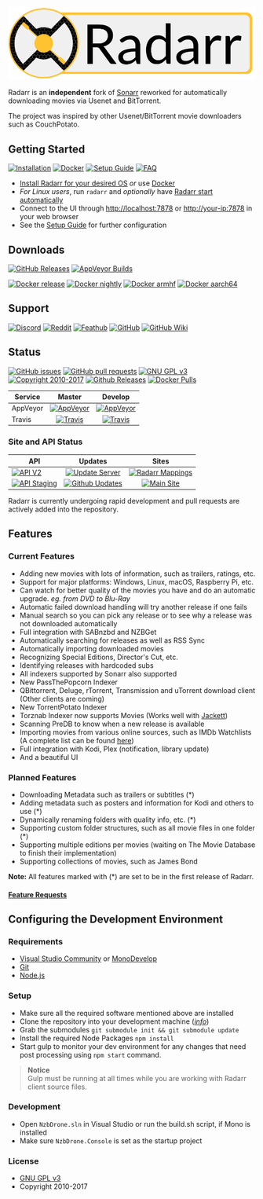 <p align="center">
<img src="/Logo/text256.png" alt="Radarr">
</p>

Radarr is an __independent__ fork of [Sonarr](https://github.com/Sonarr/Sonarr) reworked for automatically downloading movies via Usenet and BitTorrent.

The project was inspired by other Usenet/BitTorrent movie downloaders such as CouchPotato.

## Getting Started

[![Installation](https://img.shields.io/badge/wiki-installation-brightgreen.svg?maxAge=60&style=flat-square)](https://github.com/Radarr/Radarr/wiki/Installation)
[![Docker](https://img.shields.io/badge/wiki-docker-1488C6.svg?maxAge=60&style=flat-square)](https://github.com/Radarr/Radarr/wiki/Docker)
[![Setup Guide](https://img.shields.io/badge/wiki-setup_guide-orange.svg?maxAge=60&style=flat-square)](https://github.com/Radarr/Radarr/wiki/Setup-Guide)
[![FAQ](https://img.shields.io/badge/wiki-FAQ-BF55EC.svg?maxAge=60&style=flat-square)](https://github.com/Radarr/Radarr/wiki/FAQ)

* [Install Radarr for your desired OS](https://github.com/Radarr/Radarr/wiki/Installation) *or* use [Docker](https://github.com/Radarr/Radarr/wiki/Docker)
* *For Linux users*, run `radarr` and *optionally* have [Radarr start automatically](https://github.com/Radarr/Radarr/wiki/Autostart-on-Linux)
* Connect to the UI through <http://localhost:7878> or <http://your-ip:7878> in your web browser
* See the [Setup Guide](https://github.com/Radarr/Radarr/wiki/Setup-Guide) for further configuration

## Downloads

[![GitHub Releases](https://img.shields.io/badge/downloads-releases-brightgreen.svg?maxAge=60&style=flat-square)](https://github.com/Radarr/Radarr/releases)
[![AppVeyor Builds](https://img.shields.io/badge/downloads-continuous-green.svg?maxAge=60&style=flat-square)](https://ci.appveyor.com/project/galli-leo/radarr-usby1/branch/develop/artifacts)

[![Docker release](https://img.shields.io/badge/docker-release-blue.svg?colorB=1488C6&maxAge=60&style=flat-square)](https://store.docker.com/community/images/linuxserver/radarr)
[![Docker nightly](https://img.shields.io/badge/docker-release/nightly-blue.svg?colorB=1488C6&maxAge=60&style=flat-square)](https://store.docker.com/community/images/hotio/suitarr)
[![Docker armhf](https://img.shields.io/badge/docker-armhf-blue.svg?colorB=1488C6&maxAge=60&style=flat-square)](https://store.docker.com/community/images/lsioarmhf/radarr)
[![Docker aarch64](https://img.shields.io/badge/docker-aarch64-blue.svg?colorB=1488C6&maxAge=60&style=flat-square)](https://store.docker.com/community/images/lsioarmhf/radarr-aarch64)

## Support

[![Discord](https://img.shields.io/badge/discord-chat-7289DA.svg?maxAge=60&style=flat-square)](https://discord.gg/AD3UP37)
[![Reddit](https://img.shields.io/badge/reddit-discussion-FF4500.svg?maxAge=60&style=flat-square)](https://www.reddit.com/r/radarr)
[![Feathub](https://img.shields.io/badge/feathub-requests-lightgrey.svg?maxAge=60&style=flat-square)](http://feathub.com/Radarr/Radarr)
[![GitHub](https://img.shields.io/badge/github-issues-red.svg?maxAge=60&style=flat-square)](https://github.com/Radarr/Radarr/issues)
[![GitHub Wiki](https://img.shields.io/badge/github-wiki-181717.svg?maxAge=60&style=flat-square)](https://github.com/Radarr/Radarr/wiki)

## Status

[![GitHub issues](https://img.shields.io/github/issues/radarr/radarr.svg?maxAge=60&style=flat-square)](https://github.com/Radarr/Radarr/issues)
[![GitHub pull requests](https://img.shields.io/github/issues-pr/radarr/radarr.svg?maxAge=60&style=flat-square)](https://github.com/Radarr/Radarr/pulls)
[![GNU GPL v3](https://img.shields.io/badge/license-GNU%20GPL%20v3-blue.svg?maxAge=60&style=flat-square)](http://www.gnu.org/licenses/gpl.html)
[![Copyright 2010-2017](https://img.shields.io/badge/copyright-2017-blue.svg?maxAge=60&style=flat-square)](https://github.com/Radarr/Radarr)
[![Github Releases](https://img.shields.io/github/downloads/Radarr/Radarr/total.svg?maxAge=60&style=flat-square)](https://github.com/Radar/Radarr/releases/latest)
[![Docker Pulls](https://img.shields.io/docker/pulls/linuxserver/radarr.svg?maxAge=60&style=flat-square)](https://hub.docker.com/r/linuxserver/radarr/)

| Service  | Master                      | Develop                      |
|----------|:---------------------------:|:----------------------------:|
| AppVeyor | [![AppVeyor](https://img.shields.io/appveyor/ci/galli-leo/Radarr/master.svg?maxAge=60&style=flat-square)](https://ci.appveyor.com/project/galli-leo/Radarr) | [![AppVeyor](https://img.shields.io/appveyor/ci/galli-leo/Radarr-usby1/develop.svg?maxAge=60&style=flat-square)](https://ci.appveyor.com/project/galli-leo/Radarr-usby1) |
| Travis   | [![Travis](https://img.shields.io/travis/Radarr/Radarr/master.svg?maxAge=60&style=flat-square)](https://travis-ci.org/Radarr/Radarr) | [![Travis](https://img.shields.io/travis/Radarr/Radarr/develop.svg?maxAge=60&style=flat-square)](https://travis-ci.org/Radarr/Radarr) |

### Site and API Status

| API | Updates | Sites  |
|-------|:----:|:----:|
| [![API V2](http://status.radarr.video/component/1/shield?style=flat-square)](https://api.radarr.video/v2/) | [![Update Server](http://status.radarr.video/component/4/shield?style=flat-square)](https://radarr.aeonlucid.com) | [![Radarr Mappings](http://status.radarr.video/component/6/shield?style=flat-square)](https://mappings.radarr.video/)
| [![API Staging](http://status.radarr.video/component/2/shield?style=flat-square)](https://staging.api.radarr.video/) | [![Github Updates](http://status.radarr.video/component/5/shield?style=flat-square)](https://api.github.com/v3/) | [![Main Site](http://status.radarr.video/component/7/shield?style=flat-square)](https://radarr.video/)

Radarr is currently undergoing rapid development and pull requests are actively added into the repository.

## Features

### Current Features

* Adding new movies with lots of information, such as trailers, ratings, etc.
* Support for major platforms: Windows, Linux, macOS, Raspberry Pi, etc.
* Can watch for better quality of the movies you have and do an automatic upgrade. *eg. from DVD to Blu-Ray*
* Automatic failed download handling will try another release if one fails
* Manual search so you can pick any release or to see why a release was not downloaded automatically
* Full integration with SABnzbd and NZBGet
* Automatically searching for releases as well as RSS Sync
* Automatically importing downloaded movies
* Recognizing Special Editions, Director's Cut, etc.
* Identifying releases with hardcoded subs
* All indexers supported by Sonarr also supported
* New PassThePopcorn Indexer
* QBittorrent, Deluge, rTorrent, Transmission and uTorrent download client (Other clients are coming)
* New TorrentPotato Indexer
* Torznab Indexer now supports Movies (Works well with [Jackett](https://github.com/Jackett/Jackett))
* Scanning PreDB to know when a new release is available
* Importing movies from various online sources, such as IMDb Watchlists (A complete list can be found [here](https://github.com/Radarr/Radarr/issues/114))
* Full integration with Kodi, Plex (notification, library update)
* And a beautiful UI

### Planned Features

* Downloading Metadata such as trailers or subtitles (\*)
* Adding metadata such as posters and information for Kodi and others to use (\*)
* Dynamically renaming folders with quality info, etc. (\*)
* Supporting custom folder structures, such as all movie files in one folder (\*)
* Supporting multiple editions per movies (waiting on The Movie Database to finish their implementation)
* Supporting collections of movies, such as James Bond

**Note:** All features marked with (\*) are set to be in the first release of Radarr.

#### [Feature Requests](http://feathub.com/Radarr/Radarr)

## Configuring the Development Environment

### Requirements

* [Visual Studio Community](https://www.visualstudio.com/vs/community/) or [MonoDevelop](http://www.monodevelop.com)
* [Git](https://git-scm.com/downloads)
* [Node.js](https://nodejs.org/en/download/)

### Setup

* Make sure all the required software mentioned above are installed
* Clone the repository into your development machine ([*info*](https://help.github.com/desktop/guides/contributing/working-with-your-remote-repository-on-github-or-github-enterprise))
* Grab the submodules `git submodule init && git submodule update`
* Install the required Node Packages `npm install`
* Start gulp to monitor your dev environment for any changes that need post processing using `npm start` command.

> **Notice**  
> Gulp must be running at all times while you are working with Radarr client source files.

### Development

* Open `NzbDrone.sln` in Visual Studio or run the build.sh script, if Mono is installed
* Make sure `NzbDrone.Console` is set as the startup project

### License

* [GNU GPL v3](http://www.gnu.org/licenses/gpl.html)
* Copyright 2010-2017
